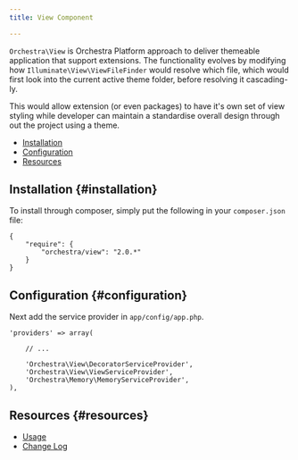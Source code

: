 ```yaml
---
title: View Component

---
```


`Orchestra\View` is Orchestra Platform approach to deliver themeable application that support extensions. The functionality evolves by modifying how `Illuminate\View\ViewFileFinder` would resolve which file, which would first look into the current active theme folder, before resolving it cascading-ly.

This would allow extension (or even packages) to have it's own set of view styling while developer can maintain a standardise overall design through out the project using a theme.

* [Installation](#installation)
* [Configuration](#configuration)
* [Resources](#resources)

## Installation {#installation}

To install through composer, simply put the following in your `composer.json` file:

	{
		"require": {
			"orchestra/view": "2.0.*"
		}
	}

## Configuration {#configuration}

Next add the service provider in `app/config/app.php`.

	'providers' => array(

		// ...

		'Orchestra\View\DecoratorServiceProvider',
		'Orchestra\View\ViewServiceProvider',
		'Orchestra\Memory\MemoryServiceProvider',
	),

## Resources {#resources}

* [Usage](/docs/2.0/components/view/usage)
* [Change Log](/docs/2.0/components/view/changes#v2-0)
